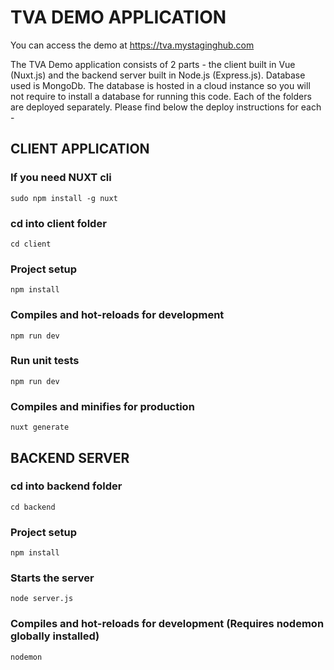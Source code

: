# TVA DEMO APPLICATION

You can access the demo at https://tva.mystaginghub.com

The TVA Demo application consists of 2 parts - the client built in Vue (Nuxt.js) and the backend server built in Node.js (Express.js). Database used is MongoDb. The database is hosted in a cloud instance so you will not require to install a database for running this code. Each of the folders are deployed separately. Please find below the deploy instructions for each -


## CLIENT APPLICATION

### If you need NUXT cli

```
sudo npm install -g nuxt
```

### cd into client folder
```
cd client
```

### Project setup
```
npm install
```

### Compiles and hot-reloads for development
```
npm run dev
```

### Run unit tests
```
npm run dev
```

### Compiles and minifies for production
```
nuxt generate
```

## BACKEND SERVER

### cd into backend folder
```
cd backend
```

### Project setup
```
npm install
```

### Starts the server
```
node server.js
```

### Compiles and hot-reloads for development (Requires nodemon globally installed)
```
nodemon
```